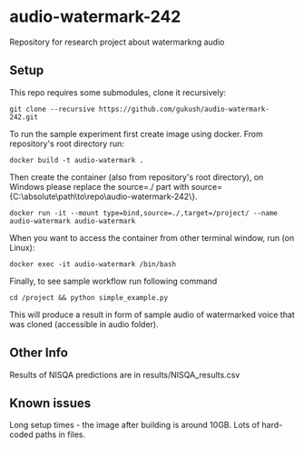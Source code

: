 # audio-watermark-242
Repository for research project about watermarkng audio
## Setup
This repo requires some submodules, clone it recursively:
```
git clone --recursive https://github.com/gukush/audio-watermark-242.git
```
To run the sample experiment first create image using docker.
From repository's root directory run:
```
docker build -t audio-watermark .
```
Then create the container (also from repository's root directory), on Windows please replace the source=./ part with source={C:\\absolute\\path\\to\\repo\\audio-watermark-242\\}.
```
docker run -it --mount type=bind,source=./,target=/project/ --name audio-watermark audio-watermark
```
When you want to access the container from other terminal window, run (on Linux):
```
docker exec -it audio-watermark /bin/bash
```
Finally, to see sample workflow run following command
```
cd /project && python simple_example.py
```
This will produce a result in form of sample audio of watermarked voice that was cloned (accessible in audio folder).

## Other Info
Results of NISQA predictions are in results/NISQA_results.csv

## Known issues
Long setup times - the image after building is around 10GB. Lots of hard-coded paths in files.
